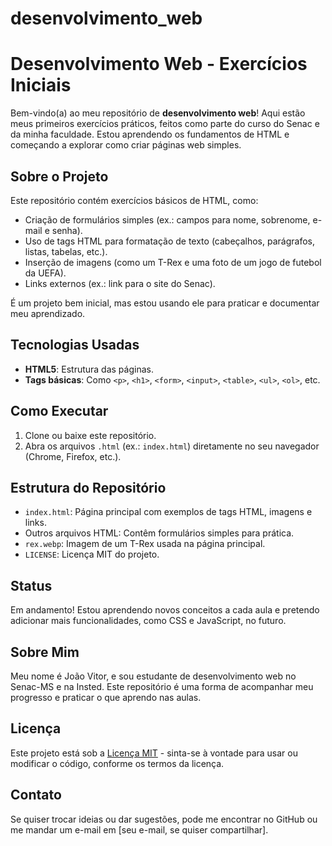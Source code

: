 # desenvolvimento_web

# Desenvolvimento Web - Exercícios Iniciais

Bem-vindo(a) ao meu repositório de **desenvolvimento web**! Aqui estão meus primeiros exercícios práticos, feitos como parte do curso do Senac e da minha faculdade. Estou aprendendo os fundamentos de HTML e começando a explorar como criar páginas web simples.

## Sobre o Projeto
Este repositório contém exercícios básicos de HTML, como:
- Criação de formulários simples (ex.: campos para nome, sobrenome, e-mail e senha).
- Uso de tags HTML para formatação de texto (cabeçalhos, parágrafos, listas, tabelas, etc.).
- Inserção de imagens (como um T-Rex e uma foto de um jogo de futebol da UEFA).
- Links externos (ex.: link para o site do Senac).

É um projeto bem inicial, mas estou usando ele para praticar e documentar meu aprendizado.

## Tecnologias Usadas
- **HTML5**: Estrutura das páginas.
- **Tags básicas**: Como `<p>`, `<h1>`, `<form>`, `<input>`, `<table>`, `<ul>`, `<ol>`, etc.

## Como Executar
1. Clone ou baixe este repositório.
2. Abra os arquivos `.html` (ex.: `index.html`) diretamente no seu navegador (Chrome, Firefox, etc.).

## Estrutura do Repositório
- `index.html`: Página principal com exemplos de tags HTML, imagens e links.
- Outros arquivos HTML: Contêm formulários simples para prática.
- `rex.webp`: Imagem de um T-Rex usada na página principal.
- `LICENSE`: Licença MIT do projeto.

## Status
Em andamento! Estou aprendendo novos conceitos a cada aula e pretendo adicionar mais funcionalidades, como CSS e JavaScript, no futuro.

## Sobre Mim
Meu nome é João Vitor, e sou estudante de desenvolvimento web no Senac-MS e na Insted. Este repositório é uma forma de acompanhar meu progresso e praticar o que aprendo nas aulas.

## Licença
Este projeto está sob a [Licença MIT](LICENSE) - sinta-se à vontade para usar ou modificar o código, conforme os termos da licença.

## Contato
Se quiser trocar ideias ou dar sugestões, pode me encontrar no GitHub ou me mandar um e-mail em [seu e-mail, se quiser compartilhar].
 
